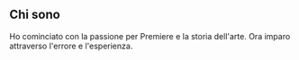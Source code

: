 ## **Chi sono**

Ho cominciato con la passione per Premiere e la storia dell'arte. Ora imparo attraverso l'errore e l'esperienza.